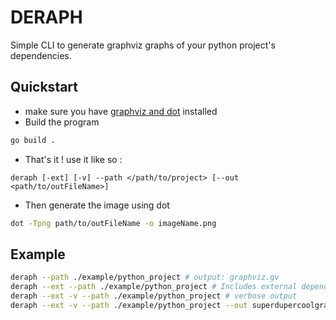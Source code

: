 # DERAPH
Simple CLI to generate graphviz graphs of your python project's dependencies.

## Quickstart
- make sure you have [graphviz and dot](https://graphviz.org/download/) installed
- Build the program
```bash
go build .
```
- That's it ! use it like so :
```
deraph [-ext] [-v] --path </path/to/project> [--out <path/to/outFileName>]
```
- Then generate the image using dot
```bash
dot -Tpng path/to/outFileName -o imageName.png
```
## Example
```bash
deraph --path ./example/python_project # output: graphviz.gv
deraph --ext --path ./example/python_project # Includes external dependencies
deraph --ext -v --path ./example/python_project # verbose output
deraph --ext -v --path ./example/python_project --out superdupercoolgraph.gv
```

